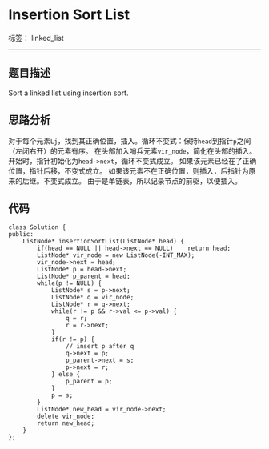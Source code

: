 ﻿# Insertion Sort List

标签： linked_list

---

## 题目描述
Sort a linked list using insertion sort.

## 思路分析
对于每个元素`Lj`，找到其正确位置，插入。循环不变式：保持`head`到指针`p`之间（左闭右开）的元素有序。
在头部加入哨兵元素`vir_node`，简化在头部的插入。
开始时，指针初始化为`head->next`，循环不变式成立。
如果该元素已经在了正确位置，指针后移，不变式成立。
如果该元素不在正确位置，则插入，后指针为原来的后继。不变式成立。
由于是单链表，所以记录节点的前驱，以便插入。

## 代码
```
class Solution {
public:
    ListNode* insertionSortList(ListNode* head) {
        if(head == NULL || head->next == NULL)    return head;
        ListNode* vir_node = new ListNode(-INT_MAX);
        vir_node->next = head;
        ListNode* p = head->next;
        ListNode* p_parent = head;
        while(p != NULL) {
            ListNode* s = p->next;
            ListNode* q = vir_node;
            ListNode* r = q->next;
            while(r != p && r->val <= p->val) {
                q = r;
                r = r->next;
            }
            if(r != p) {
                // insert p after q
                q->next = p;
                p_parent->next = s;
                p->next = r;
            } else {
                p_parent = p; 
            }
            p = s;
        }
        ListNode* new_head = vir_node->next;
        delete vir_node;
        return new_head;
    }
};
```




